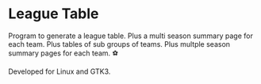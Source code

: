 # League Table
Program to generate a league table.
Plus a multi season summary page for each team.
Plus tables of sub groups of teams.
Plus multple season summary pages for each team.
:soccer:

Developed for Linux and GTK3.
